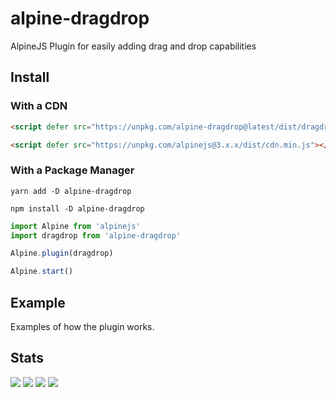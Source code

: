 # alpine-dragdrop

AlpineJS Plugin for easily adding drag and drop capabilities

## Install

### With a CDN

```html
<script defer src="https://unpkg.com/alpine-dragdrop@latest/dist/dragdrop.min.js"></script>

<script defer src="https://unpkg.com/alpinejs@3.x.x/dist/cdn.min.js"></script>
```

### With a Package Manager

```shell
yarn add -D alpine-dragdrop

npm install -D alpine-dragdrop
```

```js
import Alpine from 'alpinejs'
import dragdrop from 'alpine-dragdrop'

Alpine.plugin(dragdrop)

Alpine.start()
```

## Example

Examples of how the plugin works.

## Stats

![](https://img.shields.io/bundlephobia/min/alpine-dragdrop)
![](https://img.shields.io/npm/v/alpine-dragdrop)
![](https://img.shields.io/npm/dt/alpine-dragdrop)
![](https://img.shields.io/github/license/markmead/alpine-dragdrop)

